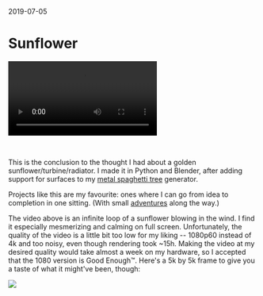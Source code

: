 2019-07-05

Sunflower
=========

![](sunflower.mp4)

<br/>

This is the conclusion to the thought I had about a golden
sunflower/turbine/radiator. I made it in Python and Blender, after
adding support for surfaces to my [metal spaghetti tree][spaghetti]
generator.

Projects like this are my favourite: ones where I can go from idea to
completion in one sitting.  (With small [adventures][bug] along the way.)

The video above is an infinite loop of a sunflower blowing in the
wind. I find it especially mesmerizing and calming on full screen.
Unfortunately, the quality of the video is a little bit too low for my
liking -- 1080p60 instead of 4k and too noisy, even though rendering
took ~15h.  Making the video at my desired quality would take almost
a week on my hardware, so I accepted that the 1080 version is Good
Enough™.  Here's a 5k by 5k frame to give you a taste of what it
might've been, though:

![](sunflower.jpg)

<br/>

  [spaghetti]: /posts/spaghetti-trees
  [bug]: https://www.instagram.com/p/BzeP8SPnSq3/
